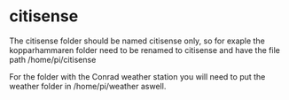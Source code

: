 # citisense
The citisense folder should be named citisense only, so for exaple the kopparhammaren folder need to be renamed to citisense 
and have the file path /home/pi/citisense

For the folder with the Conrad weather station you will need to put the weather folder in /home/pi/weather aswell.
